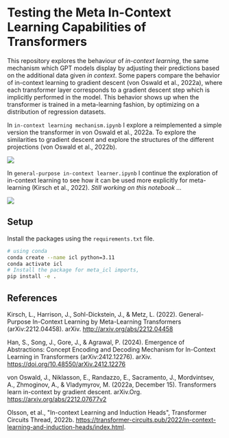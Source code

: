 # Testing the Meta In-Context Learning Capabilities of Transformers

This repository explores the behaviour of _in-context learning_, the same mechanism which GPT models display by adjusting their predictions based on the additional data given _in context_. Some papers compare the behavior of in-context learning to gradient descent (von Oswald et al., 2022a), where each transformer layer corresponds to a gradient descent step which is implicitly performed in the model. This behavior shows up when the transformer is trained in a meta-learning fashion, by optimizing on a distribution of regression datasets.

In `in-context learning mechanism.ipynb` I explore a reimplemented a simple version the transformer in von Oswald et al., 2022a. To explore the similarities to gradient descent and explore the structures of the different projections (von Oswald et al., 2022b).
<p>
    <a href= "https://colab.research.google.com/github/RobvanGastel/meta-in-context-learning/blob/main/in-context learning mechanism.ipynb">
    <img src="https://colab.research.google.com/assets/colab-badge.svg"/></a>
</p>

In `general-purpose in-context learner.ipynb` I continue the exploration of in-context learning to see how it can be used more explicitly for meta-learning 
(Kirsch et al., 2022). _Still working on this notebook ..._
<p>
    <a href= "https://colab.research.google.com/github/RobvanGastel/meta-in-context-learning/blob/main/general-purpose in-context learning.ipynb">
    <img src="https://colab.research.google.com/assets/colab-badge.svg"/></a>
</p>

## Setup
Install the packages using the `requirements.txt` file.

```bash
# using conda
conda create --name icl python=3.11
conda activate icl
# Install the package for meta_icl imports,
pip install -e .
```

## References
Kirsch, L., Harrison, J., Sohl-Dickstein, J., & Metz, L. (2022). General-Purpose In-Context Learning by Meta-Learning Transformers (arXiv:2212.04458). arXiv. http://arxiv.org/abs/2212.04458

Han, S., Song, J., Gore, J., & Agrawal, P. (2024). Emergence of Abstractions: Concept Encoding and Decoding Mechanism for In-Context Learning in Transformers (arXiv:2412.12276). arXiv. https://doi.org/10.48550/arXiv.2412.12276

von Oswald, J., Niklasson, E., Randazzo, E., Sacramento, J., Mordvintsev, A., Zhmoginov, A., & Vladymyrov, M. (2022a, December 15). Transformers learn in-context by gradient descent. arXiv.Org. https://arxiv.org/abs/2212.07677v2

Olsson, et al., "In-context Learning and Induction Heads", Transformer Circuits Thread, 2022b. https://transformer-circuits.pub/2022/in-context-learning-and-induction-heads/index.html.

